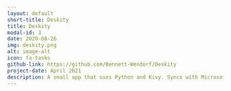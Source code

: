 ```yaml
---
layout: default
short-title: Deskity
title: Deskity
modal-id: 3
date: 2020-08-26
img: deskity.png
alt: image-alt
icon: fa-tasks
github-link: https://github.com/Bennett-Wendorf/Deskity
project-date: April 2021
description: A small app that uses Python and Kivy. Syncs with Microsoft ToDo as well as Spotify and OpenWeatherMap for information. Designed to run on a 3.5" touch screen for the raspberry pi. 
---
```


